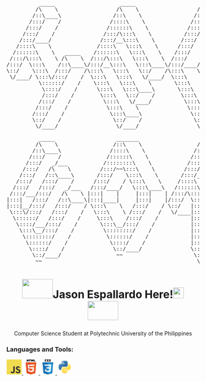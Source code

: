 <pre>
  
          _____                    _____                    _____            _____           _______                 
         /\    \                  /\    \                  /\    \          /\    \         /::\    \                
        /::\____\                /::\    \                /::\____\        /::\____\       /::::\    \               
       /:::/    /               /::::\    \              /:::/    /       /:::/    /      /::::::\    \              
      /:::/    /               /::::::\    \            /:::/    /       /:::/    /      /::::::::\    \             
     /:::/    /               /:::/\:::\    \          /:::/    /       /:::/    /      /:::/~~\:::\    \            
    /:::/____/               /:::/__\:::\    \        /:::/    /       /:::/    /      /:::/    \:::\    \           
   /::::\    \              /::::\   \:::\    \      /:::/    /       /:::/    /      /:::/    / \:::\    \          
  /::::::\    \   _____    /::::::\   \:::\    \    /:::/    /       /:::/    /      /:::/____/   \:::\____\         
 /:::/\:::\    \ /\    \  /:::/\:::\   \:::\    \  /:::/    /       /:::/    /      |:::|    |     |:::|    |        
/:::/  \:::\    /::\____\/:::/__\:::\   \:::\____\/:::/____/       /:::/____/       |:::|____|     |:::|    |        
\::/    \:::\  /:::/    /\:::\   \:::\   \::/    /\:::\    \       \:::\    \        \:::\    \   /:::/    /         
 \/____/ \:::\/:::/    /  \:::\   \:::\   \/____/  \:::\    \       \:::\    \        \:::\    \ /:::/    /          
          \::::::/    /    \:::\   \:::\    \       \:::\    \       \:::\    \        \:::\    /:::/    /           
           \::::/    /      \:::\   \:::\____\       \:::\    \       \:::\    \        \:::\__/:::/    /            
           /:::/    /        \:::\   \::/    /        \:::\    \       \:::\    \        \::::::::/    /             
          /:::/    /          \:::\   \/____/          \:::\    \       \:::\    \        \::::::/    /              
         /:::/    /            \:::\    \               \:::\    \       \:::\    \        \::::/    /               
        /:::/    /              \:::\____\               \:::\____\       \:::\____\        \::/____/                
        \::/    /                \::/    /                \::/    /        \::/    /         ~~                      
         \/____/                  \/____/                  \/____/          \/____/                                  
                                                                                                                     
          _____                   _______                   _____                    _____            _____          
         /\    \                 /::\    \                 /\    \                  /\    \          /\    \         
        /::\____\               /::::\    \               /::\    \                /::\____\        /::\    \        
       /:::/    /              /::::::\    \             /::::\    \              /:::/    /       /::::\    \       
      /:::/   _/___           /::::::::\    \           /::::::\    \            /:::/    /       /::::::\    \      
     /:::/   /\    \         /:::/~~\:::\    \         /:::/\:::\    \          /:::/    /       /:::/\:::\    \     
    /:::/   /::\____\       /:::/    \:::\    \       /:::/__\:::\    \        /:::/    /       /:::/  \:::\    \    
   /:::/   /:::/    /      /:::/    / \:::\    \     /::::\   \:::\    \      /:::/    /       /:::/    \:::\    \   
  /:::/   /:::/   _/___   /:::/____/   \:::\____\   /::::::\   \:::\    \    /:::/    /       /:::/    / \:::\    \  
 /:::/___/:::/   /\    \ |:::|    |     |:::|    | /:::/\:::\   \:::\____\  /:::/    /       /:::/    /   \:::\ ___\ 
|:::|   /:::/   /::\____\|:::|____|     |:::|    |/:::/  \:::\   \:::|    |/:::/____/       /:::/____/     \:::|    |
|:::|__/:::/   /:::/    / \:::\    \   /:::/    / \::/   |::::\  /:::|____|\:::\    \       \:::\    \     /:::|____|
 \:::\/:::/   /:::/    /   \:::\    \ /:::/    /   \/____|:::::\/:::/    /  \:::\    \       \:::\    \   /:::/    / 
  \::::::/   /:::/    /     \:::\    /:::/    /          |:::::::::/    /    \:::\    \       \:::\    \ /:::/    /  
   \::::/___/:::/    /       \:::\__/:::/    /           |::|\::::/    /      \:::\    \       \:::\    /:::/    /   
    \:::\__/:::/    /         \::::::::/    /            |::| \::/____/        \:::\    \       \:::\  /:::/    /    
     \::::::::/    /           \::::::/    /             |::|  ~|               \:::\    \       \:::\/:::/    /     
      \::::::/    /             \::::/    /              |::|   |                \:::\    \       \::::::/    /      
       \::::/    /               \::/____/               \::|   |                 \:::\____\       \::::/    /       
        \::/____/                 ~~                      \:|   |                  \::/    /        \::/____/        
         ~~                                                \|___|                   \/____/          ~~              
</pre>

<h1 align="center"><img src="https://i.gifer.com/origin/78/787f9b8c1b009202fea514cd3d7f800e_w200.gif" height="50px" width="80px">Jason Espallardo Here!<img src="https://media.giphy.com/media/hvRJCLFzcasrR4ia7z/giphy.gif" width="28px" height="28px"> <img src="https://i.gifer.com/origin/58/580173ef50289fd49e55e77e6690fe46_w200.gif" height="50px" width="80px"></h1>
<p align="center">Computer Science Student at Polytechnic University of the Philippines</p>

<h3 align="left">Languages and Tools:</h3>
<a href="https://developer.mozilla.org/en-US/docs/Web/JavaScript" target="_blank" rel="noreferrer"> <img src="https://raw.githubusercontent.com/devicons/devicon/master/icons/javascript/javascript-original.svg" alt="javascript" width="40" height="40"/> </a> 
<a href="https://www.w3.org/html/" target="_blank" rel="noreferrer"> <img src="https://raw.githubusercontent.com/devicons/devicon/master/icons/html5/html5-original-wordmark.svg" alt="html5" width="40" height="40"/> </a>
<a href="https://www.w3schools.com/css/" target="_blank" rel="noreferrer"> <img src="https://raw.githubusercontent.com/devicons/devicon/master/icons/css3/css3-original-wordmark.svg" alt="css3" width="40" height="40"/> </a>
<a href="https://www.python.org" target="_blank" rel="noreferrer"> <img src="https://raw.githubusercontent.com/devicons/devicon/master/icons/python/python-original.svg" alt="python" width="40" height="40"/> </a> 
